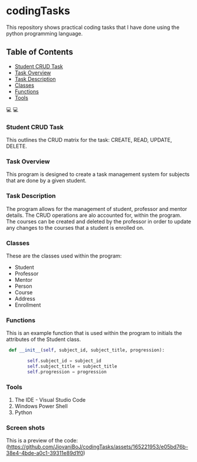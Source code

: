 # codingTasks
This repository shows practical coding tasks that I have done using the python programming language.

## Table of Contents
- [Student CRUD Task](#student-crud-task)
- [Task Overview](#task-overview)
- [Task Description](#task-description)
- [Classes](#classes)
- [Functions](#functions)
- [Tools](#tools)

💻 💻

### Student CRUD Task 
This outlines the CRUD matrix for the task: CREATE, READ, UPDATE, DELETE.

### Task Overview
This program is designed to create a task management system for subjects that are done by a given student.

### Task Description
The program allows for the management of student, professor and mentor details. The CRUD operations are alo
accounted for, within the program. The courses can be created and deleted by the professor in order to update any changes to
the courses that a student is enrolled on.

### Classes
These are the classes used within the program:
 - Student
 - Professor
 - Mentor
 - Person
 - Course
 - Address
 - Enrollment

### Functions
This is an example function that is used within the program to initials the 
attributes of the Student class.

```python
 def __init__(self, subject_id, subject_title, progression):

        self.subject_id = subject_id
        self.subject_title = subject_title
        self.progression = progression
```

### Tools
1. The IDE - Visual Studio Code
2. Windows Power Shell
3. Python

### Screen shots
This is a preview of the code:
(https://github.com/JiovaniBoJ/codingTasks/assets/165221953/e05bd76b-38e4-4bde-a0c1-39311e89d1f0)
